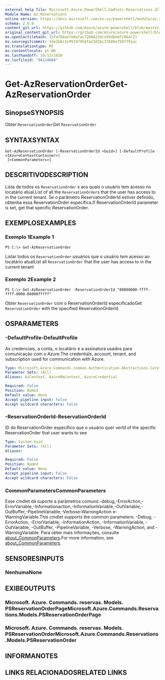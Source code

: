 ```yaml
---
external help file: Microsoft.Azure.PowerShell.Cmdlets.Reservations.dll-Help.xml
Module Name: Az.Reservations
online version: https://docs.microsoft.com/en-us/powershell/module/az.reservations/get-azreservationorder
schema: 2.0.0
content_git_url: https://github.com/Azure/azure-powershell/blob/master/src/Reservations/Reservations/help/Get-AzReservationOrder.md
original_content_git_url: https://github.com/Azure/azure-powershell/blob/master/src/Reservations/Reservations/help/Get-AzReservationOrder.md
ms.openlocfilehash: 15faf94ae7e0afac7200423dcd36d8edf2964c21
ms.sourcegitcommit: 1de2b6c3c99197958fa2101bc37680e7507f91ac
ms.translationtype: MT
ms.contentlocale: pt-BR
ms.lasthandoff: 10/13/2020
ms.locfileid: "94114684"
---
```

# <span data-ttu-id="ef4a9-101">Get-AzReservationOrder</span><span class="sxs-lookup"><span data-stu-id="ef4a9-101">Get-AzReservationOrder</span></span>

## <span data-ttu-id="ef4a9-102">Sinopse</span><span class="sxs-lookup"><span data-stu-id="ef4a9-102">SYNOPSIS</span></span>
<span data-ttu-id="ef4a9-103">Obter `ReservationOrder`</span><span class="sxs-lookup"><span data-stu-id="ef4a9-103">Get `ReservationOrder`</span></span>

## <span data-ttu-id="ef4a9-104">SYNTAX</span><span class="sxs-lookup"><span data-stu-id="ef4a9-104">SYNTAX</span></span>

```
Get-AzReservationOrder [-ReservationOrderId <Guid>] [-DefaultProfile <IAzureContextContainer>]
 [<CommonParameters>]
```

## <span data-ttu-id="ef4a9-105">DESCRITIVO</span><span class="sxs-lookup"><span data-stu-id="ef4a9-105">DESCRIPTION</span></span>
<span data-ttu-id="ef4a9-106">Lista de todos os `ReservationOrder` s aos quais o usuário tem acesso no locatário atual.</span><span class="sxs-lookup"><span data-stu-id="ef4a9-106">List of all the `ReservationOrder`s that the user has access to in the current tenant.</span></span> <span data-ttu-id="ef4a9-107">Se o parâmetro ReservationOrderId estiver definido, obtenha essa ReservationOrder específica.</span><span class="sxs-lookup"><span data-stu-id="ef4a9-107">If ReservationOrderId parameter is set, get that specific ReservationOrder.</span></span>

## <span data-ttu-id="ef4a9-108">EXEMPLOS</span><span class="sxs-lookup"><span data-stu-id="ef4a9-108">EXAMPLES</span></span>

### <span data-ttu-id="ef4a9-109">Exemplo 1</span><span class="sxs-lookup"><span data-stu-id="ef4a9-109">Example 1</span></span>
```
PS C:\> Get-AzReservationOrder
```

<span data-ttu-id="ef4a9-110">Listar todos os `ReservationOrder` usuários que o usuário tem acesso ao locatário atual</span><span class="sxs-lookup"><span data-stu-id="ef4a9-110">List all `ReservationOrder` that the user has access to in the current tenant</span></span>

### <span data-ttu-id="ef4a9-111">Exemplo 2</span><span class="sxs-lookup"><span data-stu-id="ef4a9-111">Example 2</span></span>
```
PS C:\> Get-AzReservationOrder -ReservationOrderId "00000000-ffff-ffff-0000-00000fffff"
```

<span data-ttu-id="ef4a9-112">Obter `ReservationOrder` com o ReservationOrderId especificado</span><span class="sxs-lookup"><span data-stu-id="ef4a9-112">Get `ReservationOrder` with the specified ReservationOrderId</span></span>

## <span data-ttu-id="ef4a9-113">OS</span><span class="sxs-lookup"><span data-stu-id="ef4a9-113">PARAMETERS</span></span>

### <span data-ttu-id="ef4a9-114">-DefaultProfile</span><span class="sxs-lookup"><span data-stu-id="ef4a9-114">-DefaultProfile</span></span>
<span data-ttu-id="ef4a9-115">As credenciais, a conta, o locatário e a assinatura usados para comunicação com o Azure.</span><span class="sxs-lookup"><span data-stu-id="ef4a9-115">The credentials, account, tenant, and subscription used for communication with Azure.</span></span>

```yaml
Type: Microsoft.Azure.Commands.Common.Authentication.Abstractions.Core.IAzureContextContainer
Parameter Sets: (All)
Aliases: AzContext, AzureRmContext, AzureCredential

Required: False
Position: Named
Default value: None
Accept pipeline input: False
Accept wildcard characters: False
```

### <span data-ttu-id="ef4a9-116">-ReservationOrderId</span><span class="sxs-lookup"><span data-stu-id="ef4a9-116">-ReservationOrderId</span></span>
<span data-ttu-id="ef4a9-117">ID do ReservationOrder específico que o usuário quer ver</span><span class="sxs-lookup"><span data-stu-id="ef4a9-117">Id of the specific ReservationOrder that user wants to see</span></span>

```yaml
Type: System.Guid
Parameter Sets: (All)
Aliases:

Required: False
Position: Named
Default value: None
Accept pipeline input: False
Accept wildcard characters: False
```

### <span data-ttu-id="ef4a9-118">CommonParameters</span><span class="sxs-lookup"><span data-stu-id="ef4a9-118">CommonParameters</span></span>
<span data-ttu-id="ef4a9-119">Esse cmdlet dá suporte a parâmetros comuns:-debug,-ErrorAction,-ErrorVariable,-Informationaction,-InformationVariable,-OutVariable,-OutBuffer,-PipelineVariable,-Verbose-WarningAction e-WarningVariable.</span><span class="sxs-lookup"><span data-stu-id="ef4a9-119">This cmdlet supports the common parameters: -Debug, -ErrorAction, -ErrorVariable, -InformationAction, -InformationVariable, -OutVariable, -OutBuffer, -PipelineVariable, -Verbose, -WarningAction, and -WarningVariable.</span></span> <span data-ttu-id="ef4a9-120">Para obter mais informações, consulte [about_CommonParameters](http://go.microsoft.com/fwlink/?LinkID=113216).</span><span class="sxs-lookup"><span data-stu-id="ef4a9-120">For more information, see [about_CommonParameters](http://go.microsoft.com/fwlink/?LinkID=113216).</span></span>

## <span data-ttu-id="ef4a9-121">SENSORES</span><span class="sxs-lookup"><span data-stu-id="ef4a9-121">INPUTS</span></span>

### <span data-ttu-id="ef4a9-122">Nenhuma</span><span class="sxs-lookup"><span data-stu-id="ef4a9-122">None</span></span>

## <span data-ttu-id="ef4a9-123">EXIBE</span><span class="sxs-lookup"><span data-stu-id="ef4a9-123">OUTPUTS</span></span>

### <span data-ttu-id="ef4a9-124">Microsoft. Azure. Commands. reservas. Models. PSReservationOrderPage</span><span class="sxs-lookup"><span data-stu-id="ef4a9-124">Microsoft.Azure.Commands.Reservations.Models.PSReservationOrderPage</span></span>

### <span data-ttu-id="ef4a9-125">Microsoft. Azure. Commands. reservas. Models. PSReservationOrder</span><span class="sxs-lookup"><span data-stu-id="ef4a9-125">Microsoft.Azure.Commands.Reservations.Models.PSReservationOrder</span></span>

## <span data-ttu-id="ef4a9-126">INFORMA</span><span class="sxs-lookup"><span data-stu-id="ef4a9-126">NOTES</span></span>

## <span data-ttu-id="ef4a9-127">LINKS RELACIONADOS</span><span class="sxs-lookup"><span data-stu-id="ef4a9-127">RELATED LINKS</span></span>
